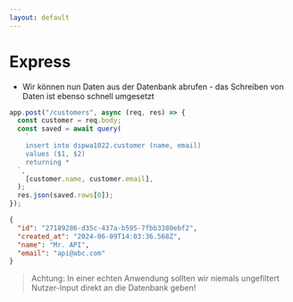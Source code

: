 ```yaml
---
layout: default
---
```


# Express <SubHeading text="Daten speichern"/>

<div class="grid grid-cols-12 gap-6">
<div class="col-span-12">

- Wir können nun Daten aus der Datenbank abrufen - das Schreiben von Daten ist ebenso schnell umgesetzt

</div>
<div class="col-span-6">

```js
app.post("/customers", async (req, res) => {
  const customer = req.body;
  const saved = await query(
    `
    insert into dspwa1022.customer (name, email)
    values ($1, $2)
    returning *
  `,
    [customer.name, customer.email],
  );
  res.json(saved.rows[0]);
});
```

</div>
<div class="col-span-6">

```json
{
  "id": "27189286-d35c-437a-b595-7fbb3380ebf2",
  "created_at": "2024-06-09T14:03:36.568Z",
  "name": "Mr. API",
  "email": "api@abc.com"
}
```

</div>
<div class="col-span-12">

> Achtung: In einer echten Anwendung sollten wir niemals ungefiltert Nutzer-Input direkt an die Datenbank geben!

</div>
</div>

<PageNumber/>
